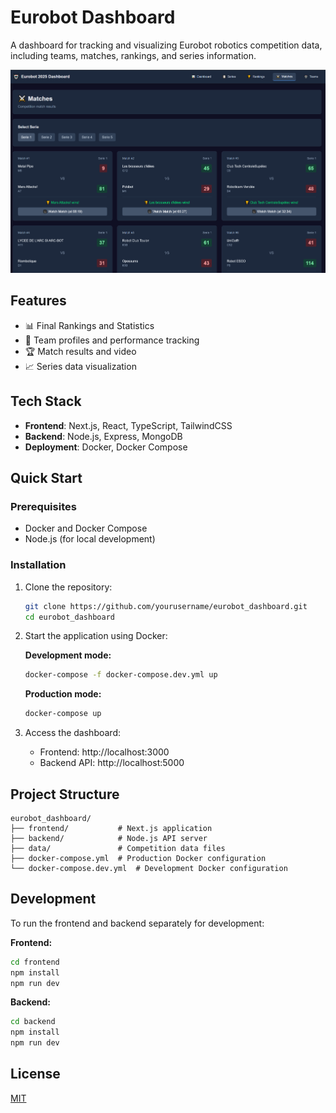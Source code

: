 # Eurobot Dashboard

A dashboard for tracking and visualizing Eurobot robotics competition data, including teams, matches, rankings, and series information.

![Eurobot Dashboard](screenshot.png)

## Features

- 📊 Final Rankings and Statistics
- 🤖 Team profiles and performance tracking
- 🏆 Match results and video
- 📈 Series data visualization

## Tech Stack

- **Frontend**: Next.js, React, TypeScript, TailwindCSS
- **Backend**: Node.js, Express, MongoDB
- **Deployment**: Docker, Docker Compose

## Quick Start

### Prerequisites

- Docker and Docker Compose
- Node.js (for local development)

### Installation

1. Clone the repository:
   ```bash
   git clone https://github.com/yourusername/eurobot_dashboard.git
   cd eurobot_dashboard
   ```

2. Start the application using Docker:

   **Development mode:**
   ```bash
   docker-compose -f docker-compose.dev.yml up
   ```

   **Production mode:**
   ```bash
   docker-compose up
   ```

3. Access the dashboard:
   - Frontend: http://localhost:3000
   - Backend API: http://localhost:5000

## Project Structure

```
eurobot_dashboard/
├── frontend/           # Next.js application
├── backend/            # Node.js API server
├── data/               # Competition data files
├── docker-compose.yml  # Production Docker configuration
└── docker-compose.dev.yml  # Development Docker configuration
```

## Development

To run the frontend and backend separately for development:

**Frontend:**
```bash
cd frontend
npm install
npm run dev
```

**Backend:**
```bash
cd backend
npm install
npm run dev
```

## License

[MIT](LICENSE)
